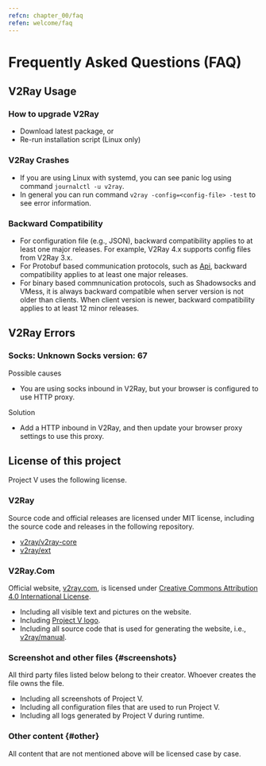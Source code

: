 ```yaml
---
refcn: chapter_00/faq
refen: welcome/faq
---
```


# Frequently Asked Questions (FAQ)

## V2Ray Usage

### How to upgrade V2Ray

* Download latest package, or
* Re-run installation script (Linux only)

### V2Ray Crashes

* If you are using Linux with systemd, you can see panic log using command `journalctl -u v2ray`.
* In general you can run command `v2ray -config=<config-file> -test` to see error information.

### Backward Compatibility

* For configuration file (e.g., JSON), backward compatibility applies to at least one major releases. For example, V2Ray 4.x supports config files from V2Ray 3.x.
* For Protobuf based communication protocols, such as [Api](../api.md), backward compatibility applies to at least one major releases.
* For binary based commnunication protocols, such as Shadowsocks and VMess, it is always backward compatible when server version is not older than clients. When client version is newer, backward compatibility applies to at least 12 minor releases.

## V2Ray Errors

### Socks: Unknown Socks version: 67

Possible causes

* You are using socks inbound in V2Ray, but your browser is configured to use HTTP proxy.

Solution

* Add a HTTP inbound in V2Ray, and then update your browser proxy settings to use this proxy.

## License of this project

Project V uses the following license.

### V2Ray

Source code and official releases are licensed under MIT license, including the source code and releases in the following repository.

* [v2ray/v2ray-core](https://www.github.com/v2ray/v2ray-core/)
* [v2ray/ext](https://www.github.com/v2ray/ext)

### V2Ray.Com

Official website, [v2ray.com](https://www.v2ray.com/), is licensed under [Creative Commons Attribution 4.0 International License](https://creativecommons.org/licenses/by/4.0/).

* Including all visible text and pictures on the website.
* Including <a href="https://www.v2ray.com/resources/v2ray_1024.png" target="_blank">Project V logo</a>.
* Including all source code that is used for generating the website, i.e., [v2ray/manual](https://www.github.com/v2ray/manual).

### Screenshot and other files {#screenshots}

All third party files listed below belong to their creator. Whoever creates the file owns the file.

* Including all screenshots of Project V.
* Including all configuration files that are used to run Project V.
* Including all logs generated by Project V during runtime.

### Other content {#other}

All content that are not mentioned above will be licensed case by case.
